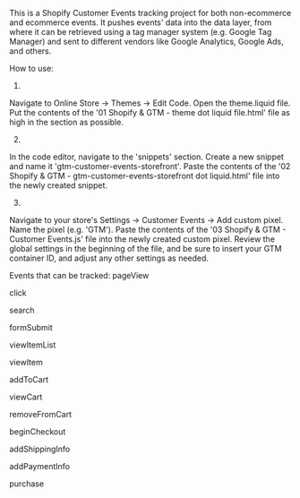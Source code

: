 This is a Shopify Customer Events tracking project for both non-ecommerce and ecommerce events. 
It pushes events' data into the data layer, from where it can be retrieved using a tag manager system (e.g. Google Tag Manager) and sent to different vendors like Google Analytics, Google Ads, and others.

How to use:

1. 
Navigate to Online Store -> Themes -> Edit Code. 
Open the theme.liquid file. 
Put the contents of the '01 Shopify & GTM - theme dot liquid file.html' file as high in the <head> section as possible.

2. 
In the code editor, navigate to the 'snippets' section. 
Create a new snippet and name it 'gtm-customer-events-storefront'. 
Paste the contents of the '02 Shopify & GTM - gtm-customer-events-storefront dot liquid.html' file into the newly created snippet.

3. 
Navigate to your store's Settings -> Customer Events -> Add custom pixel. 
Name the pixel (e.g. 'GTM').
Paste the contents of the '03 Shopify & GTM - Customer Events.js' file into the newly created custom pixel.
Review the global settings in the beginning of the file, and be sure to insert your GTM container ID, and adjust any other settings as needed.

Events that can be tracked:
pageView

click

search

formSubmit

viewItemList

viewItem

addToCart

viewCart

removeFromCart

beginCheckout

addShippingInfo

addPaymentInfo

purchase

